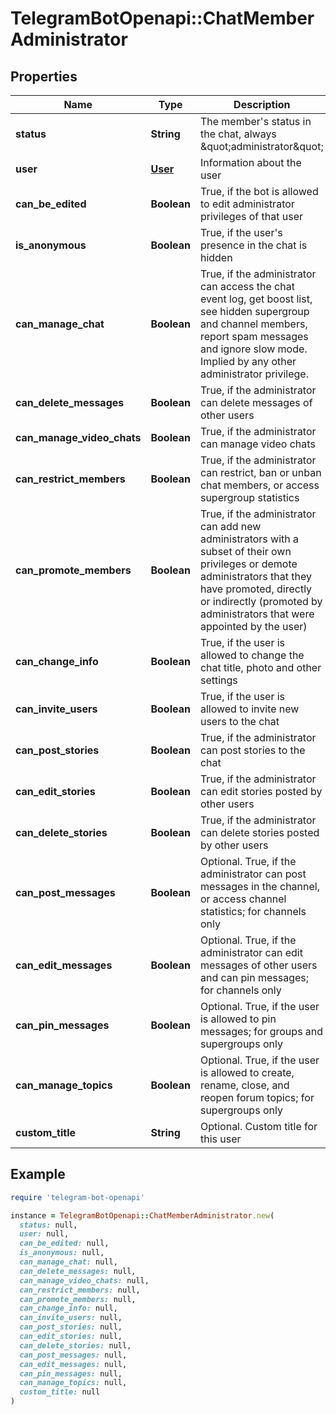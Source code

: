# TelegramBotOpenapi::ChatMemberAdministrator

## Properties

| Name | Type | Description | Notes |
| ---- | ---- | ----------- | ----- |
| **status** | **String** | The member&#39;s status in the chat, always \&quot;administrator\&quot; |  |
| **user** | [**User**](User.md) | Information about the user |  |
| **can_be_edited** | **Boolean** | True, if the bot is allowed to edit administrator privileges of that user |  |
| **is_anonymous** | **Boolean** | True, if the user&#39;s presence in the chat is hidden |  |
| **can_manage_chat** | **Boolean** | True, if the administrator can access the chat event log, get boost list, see hidden supergroup and channel members, report spam messages and ignore slow mode. Implied by any other administrator privilege. |  |
| **can_delete_messages** | **Boolean** | True, if the administrator can delete messages of other users |  |
| **can_manage_video_chats** | **Boolean** | True, if the administrator can manage video chats |  |
| **can_restrict_members** | **Boolean** | True, if the administrator can restrict, ban or unban chat members, or access supergroup statistics |  |
| **can_promote_members** | **Boolean** | True, if the administrator can add new administrators with a subset of their own privileges or demote administrators that they have promoted, directly or indirectly (promoted by administrators that were appointed by the user) |  |
| **can_change_info** | **Boolean** | True, if the user is allowed to change the chat title, photo and other settings |  |
| **can_invite_users** | **Boolean** | True, if the user is allowed to invite new users to the chat |  |
| **can_post_stories** | **Boolean** | True, if the administrator can post stories to the chat |  |
| **can_edit_stories** | **Boolean** | True, if the administrator can edit stories posted by other users |  |
| **can_delete_stories** | **Boolean** | True, if the administrator can delete stories posted by other users |  |
| **can_post_messages** | **Boolean** | Optional. True, if the administrator can post messages in the channel, or access channel statistics; for channels only | [optional] |
| **can_edit_messages** | **Boolean** | Optional. True, if the administrator can edit messages of other users and can pin messages; for channels only | [optional] |
| **can_pin_messages** | **Boolean** | Optional. True, if the user is allowed to pin messages; for groups and supergroups only | [optional] |
| **can_manage_topics** | **Boolean** | Optional. True, if the user is allowed to create, rename, close, and reopen forum topics; for supergroups only | [optional] |
| **custom_title** | **String** | Optional. Custom title for this user | [optional] |

## Example

```ruby
require 'telegram-bot-openapi'

instance = TelegramBotOpenapi::ChatMemberAdministrator.new(
  status: null,
  user: null,
  can_be_edited: null,
  is_anonymous: null,
  can_manage_chat: null,
  can_delete_messages: null,
  can_manage_video_chats: null,
  can_restrict_members: null,
  can_promote_members: null,
  can_change_info: null,
  can_invite_users: null,
  can_post_stories: null,
  can_edit_stories: null,
  can_delete_stories: null,
  can_post_messages: null,
  can_edit_messages: null,
  can_pin_messages: null,
  can_manage_topics: null,
  custom_title: null
)
```

